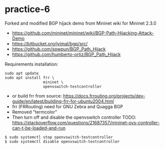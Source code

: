 # practice-6

Forked and modified BGP hijack demo from Mininet wiki for Mininet 2.3.0
- https://github.com/mininet/mininet/wiki/BGP-Path-Hijacking-Attack-Demo
- https://bitbucket.org/jvimal/bgp/src/
- https://github.com/spwpun/BGP_Path_Hijack
- https://github.com/humberto-ortiz/BGP_Path_Hijack

Requirements installation:
```
sudo apt update
sudo apt install frr \
                 mininet \
                 openvswitch-testcontroller
```
- or build frr from source: https://docs.frrouting.org/projects/dev-guide/en/latest/building-frr-for-ubuntu2004.html
- frr (FRRouting) need for GNU Zebra and Quagga BGP
- Removed "termcolor"
- Then turn off and disable the openvswitch controller
TODO: https://stackoverflow.com/questions/21687357/mininet-ovs-controller-can-t-be-loaded-and-run
```
$ sudo systemctl stop openvswitch-testcontroller
$ sudo systemctl disable openvswitch-testcontroller
```
